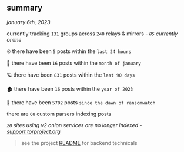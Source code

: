 
## summary
_january 6th, 2023_

currently tracking `131` groups across `240` relays & mirrors - _`85` currently online_

⏲ there have been `5` posts within the `last 24 hours`

🦈 there have been `16` posts within the `month of january`

🪐 there have been `831` posts within the `last 90 days`

🏚 there have been `16` posts within the `year of 2023`

🦕 there have been `5702` posts `since the dawn of ransomwatch`

there are `68` custom parsers indexing posts

_`20` sites using v2 onion services are no longer indexed - [support.torproject.org](https://support.torproject.org/onionservices/v2-deprecation/)_

> see the project [README](https://github.com/joshhighet/ransomwatch#ransomwatch--) for backend technicals
